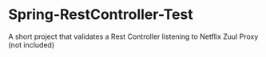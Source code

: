 # Spring-RestController-Test
A short project that validates a Rest Controller listening to Netflix Zuul Proxy (not included)
